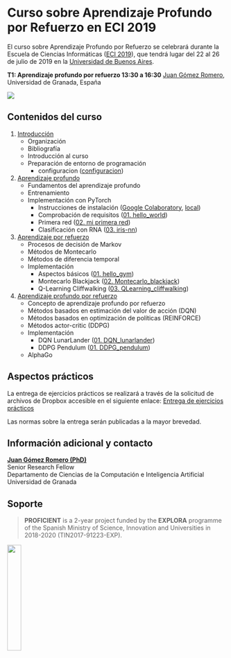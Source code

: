 # Curso sobre Aprendizaje Profundo por Refuerzo en ECI 2019
El curso sobre Aprendizaje Profundo por Refuerzo se celebrará durante la Escuela de Ciencias Informáticas ([ECI 2019](https://eci2019.dc.uba.ar)), que tendrá lugar del 22 al 26 de julio de 2019 en la [Universidad de Buenos Aires](http://www.uba.ar).

**T1: Aprendizaje profundo por refuerzo 13:30 a 16:30**
[Juan Gómez Romero](https://decsai.ugr.es/~jgomez), Universidad de Granada, España

![](https://github.com/jgromero/eci2019-DRL/blob/master/programa-eci-2019.png)

## Contenidos del curso
1. [Introducción](https://github.com/jgromero/eci2019-DRL/blob/master/Tema%201%20-%20Introduccion/Introducción.pdf)
	- Organización
	- Bibliografía
	- Introducción al curso
	- Preparación de entorno de programación
		- configuracion ([configuracion](https://github.com/jgromero/eci2019-DRL/blob/master/configuracion.ipynb))
2. [Aprendizaje profundo](https://github.com/jgromero/eci2019-DRL/blob/master/Tema%202%20-%20Aprendizaje%20Profundo/Aprendizaje%20profundo.pdf)
	- Fundamentos del aprendizaje profundo
	- Entrenamiento
	- Implementación con PyTorch 
		- Instrucciones de instalación ([Google Colaboratory](https://github.com/jgromero/eci2019-DRL/blob/master/Tema%202%20-%20Aprendizaje%20Profundo/Instrucciones%20Google%20Colab%20PyTorch.pdf), [local](https://github.com/jgromero/eci2019-DRL/blob/master/Tema%202%20-%20Aprendizaje%20Profundo/Instrucciones%20PyTorch%20local.pdf))
		- Comprobación de requisitos ([01. hello_world](https://github.com/jgromero/eci2019-DRL/blob/master/Tema%202%20-%20Aprendizaje%20Profundo/code/01.%20hello_world.ipynb))
		- Primera red ([02. mi primera red](https://github.com/jgromero/eci2019-DRL/blob/master/Tema%202%20-%20Aprendizaje%20Profundo/code/02.%20mi%20primera%20red.ipynb))
		- Clasificación con RNA ([03. iris-nn](https://github.com/jgromero/eci2019-DRL/blob/master/Tema%202%20-%20Aprendizaje%20Profundo/code/03.%20iris-nn.ipynb))
3. [Aprendizaje por refuerzo](https://github.com/jgromero/eci2019-DRL/blob/master/Tema%203%20-%20Aprendizaje%20por%20Refuerzo/Aprendizaje%20por%20refuerzo.pdf)
	- Procesos de decisión de Markov
	- Métodos de Montecarlo
	- Métodos de diferencia temporal
	- Implementación
		- Aspectos básicos ([01. hello_gym](https://github.com/jgromero/eci2019-DRL/blob/master/Tema%203%20-%20Aprendizaje%20por%20Refuerzo/code/01.%20hello_gym.ipynb))
		- Montecarlo Blackjack ([02. Montecarlo_blackjack](https://github.com/jgromero/eci2019-DRL/blob/master/Tema%203%20-%20Aprendizaje%20por%20Refuerzo/code/02.%20Montecarlo_blackjack.ipynb))
		<!-- - Montecarlo Cliffwalking ([02b. Montecarlo_cliffwalking](https://github.com/jgromero/eci2019-DRL/blob/master/Tema%203%20-%20Aprendizaje%20por%20Refuerzo/code/02.%20Montecarlo_cliffwalking.ipynb)) ** -->
		- Q-Learning Cliffwalking ([03. QLearning_cliffwalking](https://github.com/jgromero/eci2019-DRL/blob/master/Tema%203%20-%20Aprendizaje%20por%20Refuerzo/code/03.%20QLearning_cliffwalking.ipynb))
4. [Aprendizaje profundo por refuerzo](https://github.com/jgromero/eci2019-DRL/blob/master/Tema%204%20-%20Aprendizaje%20Profundo%20por%20Refuerzo/Aprendizaje%20profundo%20por%20refuerzo.pdf)
	- Concepto de aprendizaje profundo por refuerzo
	- Métodos basados en estimación del valor de acción (DQN)
	- Métodos basados en optimización de políticas (REINFORCE)
	- Métodos actor-critic (DDPG)
	- Implementación
		- DQN LunarLander ([01. DQN_lunarlander](https://github.com/jgromero/eci2019-DRL/blob/master/Tema%204%20-%20Aprendizaje%20Profundo%20por%20Refuerzo/code/dqn/01.%20DQN_lunarlander.ipynb))
		<!-- - DQN CartPole ([01b. DQN_cartpole](https://github.com/jgromero/eci2019-DRL/blob/master/Tema%204%20-%20Aprendizaje%20Profundo%20por%20Refuerzo/code/dqn/01b.%20DQN_cartpole.ipynb)) ** -->
		- DDPG Pendulum ([01. DDPG_pendulum](https://github.com/jgromero/eci2019-DRL/blob/master/Tema%204%20-%20Aprendizaje%20Profundo%20por%20Refuerzo/code/ddpg/01.%20DDPG_lunarlander.ipynb))
	- AlphaGo

## Aspectos prácticos
La entrega de ejercicios prácticos se realizará a través de la solicitud de archivos de Dropbox accesible en el siguiente enlace: [Entrega de ejercicios prácticos](https://www.dropbox.com/request/2AbVBu3lYdw8tkZx7YAJ)

Las normas sobre la entrega serán publicadas a la mayor brevedad.

## Información adicional y contacto
**[Juan Gómez Romero (PhD)](https://decsai.ugr.es/~jgomez)** </br>
Senior Research Fellow </br>
Departamento de Ciencias de la Computación e Inteligencia Artificial </br>
Universidad de Granada

## Soporte
>**PROFICIENT** is a 2-year project funded by the **EXPLORA** programme of the Spanish Ministry of Science, Innovation and Universities in 2018-2020 (TIN2017-91223-EXP).

<img align="left" width="25%" src="https://upload.wikimedia.org/wikipedia/commons/a/ad/Logotipo_del_Ministerio_de_Ciencia%2C_Innovación_y_Universidades.svg"/>